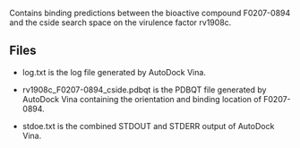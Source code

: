Contains binding predictions between the bioactive compound F0207-0894 and the cside search space on the virulence factor rv1908c.

## Files

- log.txt is the log file generated by AutoDock Vina.

- rv1908c_F0207-0894_cside.pdbqt is the PDBQT file generated by AutoDock Vina containing the orientation and binding location of F0207-0894.

- stdoe.txt is the combined STDOUT and STDERR output of AutoDock Vina.

